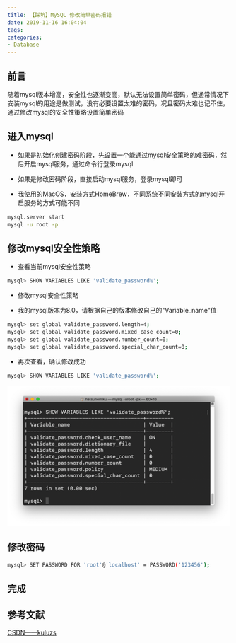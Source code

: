 ```yaml
---
title: 【踩坑】MySQL 修改简单密码报错
date: 2019-11-16 16:04:04
tags:
categories:
- Database
---
```


## 前言

随着mysql版本增高，安全性也逐渐变高，默认无法设置简单密码，但通常情况下安装mysql的用途是做测试，没有必要设置太难的密码，况且密码太难也记不住，通过修改mysql的安全性策略设置简单密码

<!-- more -->

## 进入mysql

- 如果是初始化创建密码阶段，先设置一个能通过mysql安全策略的难密码，然后开启mysql服务，通过命令行登录mysql

- 如果是修改密码阶段，直接启动mysql服务，登录mysql即可

- 我使用的MacOS，安装方式HomeBrew，不同系统不同安装方式的mysql开启服务的方式可能不同

``` bash
mysql.server start
mysql -u root -p
```

## 修改mysql安全性策略

- 查看当前mysql安全性策略

``` bash
mysql> SHOW VARIABLES LIKE 'validate_password%';
```

- 修改mysql安全性策略

- 我的mysql版本为8.0，请根据自己的版本修改自己的"Variable_name"值

``` bash
mysql> set global validate_password.length=4;
mysql> set global validate_password.mixed_case_count=0;
mysql> set global validate_password.number_count=0;
mysql> set global validate_password.special_char_count=0;
```

- 再次查看，确认修改成功

``` bash
mysql> SHOW VARIABLES LIKE 'validate_password%';
```

![01.png](/images/20191116160404/01.png)

## 修改密码

``` bash
mysql> SET PASSWORD FOR 'root'@'localhost' = PASSWORD('123456');
```

## 完成

## 参考文献

[CSDN——kuluzs](https://blog.csdn.net/kuluzs/article/details/51924374)

